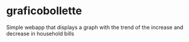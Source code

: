 # graficobollette
Simple webapp that displays a graph with the trend of the increase and decrease in household bills
